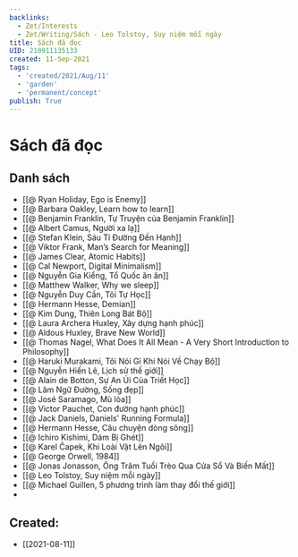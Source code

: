 ```yaml
---
backlinks:
  - Zet/Interests
  - Zet/Writing/Sách - Leo Tolstoy, Suy niệm mỗi ngày
title: Sách đã đọc
UID: 210911135133
created: 11-Sep-2021
tags:
  - 'created/2021/Aug/11'
  - 'garden'
  - 'permanent/concept'
publish: True
---
```

# Sách đã đọc


## Danh sách
- [[@ Ryan Holiday, Ego is Enemy]]
- [[@ Barbara Oakley, Learn how to learn]]
- [[@ Benjamin Franklin, Tự Truyện của Benjamin Franklin]]
- [[@ Albert Camus, Người xa lạ]]
- [[@ Stefan Klein, Sáu Tỉ Đường Đến Hạnh]]
- [[@ Viktor Frank, Man’s Search for Meaning]]
- [[@ James Clear, Atomic Habits]]
- [[@ Cal Newport, Digital Minimalism]]
- [[@ Nguyễn Gia Kiểng, Tổ Quốc ăn ăn]]
- [[@ Matthew Walker, Why we sleep]]
- [[@ Nguyễn Duy Cần, Tôi Tự Học]]
- [[@ Hermann Hesse, Demian]]
- [[@ Kim Dung, Thiên Long Bát Bộ]]
- [[@ Laura Archera Huxley, Xây dựng hạnh phúc]]
- [[@ Aldous Huxley, Brave New World]]
- [[@ Thomas Nagel, What Does It All Mean - A Very Short Introduction to Philosophy]]
- [[@ Haruki Murakami, Tôi Nói Gì Khi Nói Về Chạy Bộ]]
- [[@ Nguyễn Hiến Lê, Lịch sử thế giới]]
- [[@ Alain de Botton, Sự An Ủi Của Triết Học]]
- [[@ Lâm Ngữ Đường, Sống đẹp]]
- [[@ José Saramago, Mù lòa]]
- [[@ Victor Pauchet, Con đường hạnh phúc]]
- [[@ Jack Daniels, Daniels' Running Formula]]
- [[@ Hermann Hesse, Câu chuyện dòng sông]]
- [[@ Ichiro Kishimi, Dám Bị Ghét]]
- [[@ Karel Čapek, Khi Loài Vật Lên Ngôi]]
- [[@ George Orwell, 1984]]
- [[@ Jonas Jonasson, Ông Trăm Tuổi Trèo Qua Cửa Sổ Và Biến Mất]]
- [[@ Leo Tolstoy, Suy niệm mỗi ngày]]
- [[@ Michael Guillen, 5 phương trình làm thay đổi thế giới]]
- 



## Created:
- [[2021-08-11]]
